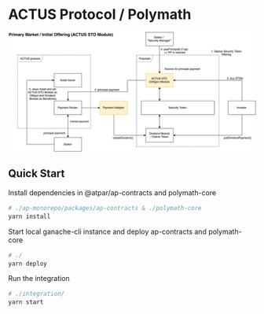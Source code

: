 # ACTUS Protocol / Polymath

![Primary-Market-Architecture](/Primary-Market-Architecture.jpg)

## Quick Start
Install dependencies in @atpar/ap-contracts and polymath-core
```sh
# ./ap-monorepo/packages/ap-contracts & ./polymath-core
yarn install
```

Start local ganache-cli instance and deploy ap-contracts and polymath-core
```sh
# ./
yarn deploy
```

Run the integration
```sh
# ./integration/
yarn start
```

